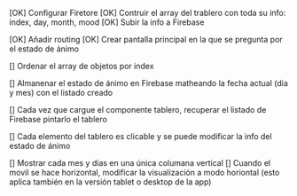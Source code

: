 [OK] Configurar Firetore
[OK] Contruir el array del trablero con toda su info: index, day, month, mood
[OK] Subir la info a Firebase

[OK] Añadir routing
[OK] Crear pantalla principal en la que se pregunta por el estado de ánimo

[] Ordenar el array de objetos por index

[] Almanenar el estado de ánimo en Firebase matheando la fecha actual (dia y mes) con el listado creado

[] Cada vez que cargue el componente tablero, recuperar el listado de Firebase pintarlo el tablero

[] Cada elemento del tablero es clicable y se puede modificar la info del estado de ánimo

[] Mostrar cada mes y dias en una única columana vertical
[] Cuando el movil se hace horizontal, modificar la visualización a modo horiontal (esto aplica también en la versión tablet o desktop de la app)
